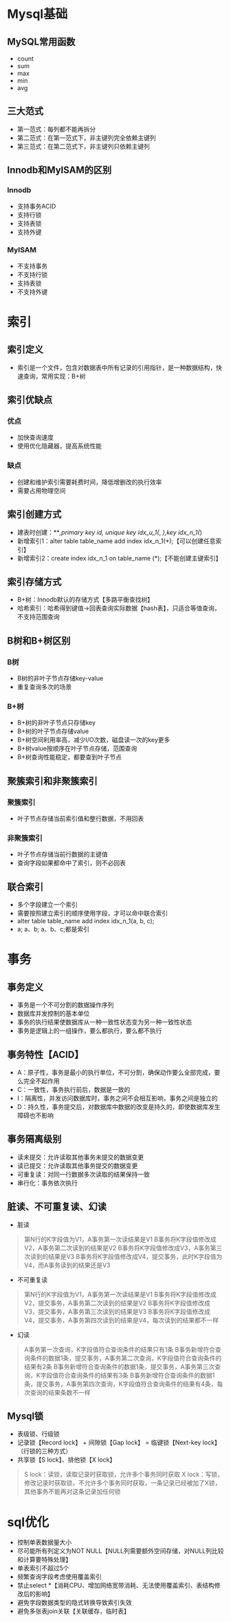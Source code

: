 # Mysql基础
## MySQL常用函数
- count
- sum
- max
- min
- avg
## 三大范式
- 第一范式：每列都不能再拆分
- 第二范式：在第一范式下，非主键列完全依赖主键列
- 第三范式：在第二范式下，非主键列只依赖主键列
## Innodb和MyISAM的区别
### Innodb
- 支持事务ACID
- 支持行锁
- 支持表锁
- 支持外键
### MyISAM
- 不支持事务
- 不支持行锁
- 支持表锁
- 不支持外键
# 索引
## 索引定义
- 索引是一个文件，包含对数据表中所有记录的引用指针，是一种数据结构，快速查询，常用实现：B+树
## 索引优缺点
### 优点
- 加快查询速度
- 使用优化隐藏器，提高系统性能
### 缺点
- 创建和维护索引需要耗费时间，降低增删改的执行效率
- 需要占用物理空间
## 索引创建方式
- 建表时创建：***,primary key id, unique key idx_u_1(*, *),key idx_n_1(*)
- 新增索引1：alter table table_name add index idx_n_1(*);【可以创建任意索引】
- 新增索引2：create index idx_n_1 on table_name (*);【不能创建主键索引】
## 索引存储方式
- B+树：Innodb默认的存储方式【多路平衡查找树】
- 哈希索引：哈希得到键值->回表查询实际数据【hash表】，只适合等值查询，不支持范围查询
## B树和B+树区别
### B树
- B树的非叶子节点存储key-value
- 重复查询多次的场景
### B+树
- B+树的非叶子节点只存储key
- B+树的叶子节点存储value
- B+树空间利用率高，减少I/O次数，磁盘读一次的key更多
- B+树value按顺序在叶子节点存储，范围查询
- B+树查询性能稳定，都要查到叶子节点
## 聚簇索引和非聚簇索引
### 聚簇索引
- 叶子节点存储当前索引值和整行数据，不用回表
### 非聚簇索引
- 叶子节点存储当前行数据的主键值
- 查询字段如果都命中了索引，则不必回表
## 联合索引
- 多个字段建立一个索引
- 需要按照建立索引的顺序使用字段，才可以命中联合索引
- alter table table_name add index idx_n_1(a, b, c);
- a; a、b; a、b、c;都是索引
# 事务
## 事务定义
- 事务是一个不可分割的数据操作序列
- 数据库并发控制的基本单位
- 事务的执行结果使数据库从一种一致性状态变为另一种一致性状态
- 事务是逻辑上的一组操作，要么都执行，要么都不执行
## 事务特性【ACID】
- A：原子性，事务是最小的执行单位，不可分割，确保动作要么全部完成，要么完全不起作用
- C：一致性，事务执行前后，数据是一致的
- I：隔离性，并发访问数据库时，事务之间不会相互影响，事务之间是独立的
- D：持久性，事务提交后，对数据库中数据的改变是持久的，即使数据库发生障碍也不影响
## 事务隔离级别
- 读未提交：允许读取其他事务未提交的数据变更
- 读已提交：允许读取其他事务提交的数据变更
- 可重复读：对同一行数据多次读取的结果保持一致
- 串行化：事务依次执行
## 脏读、不可重复读、幻读
- 脏读
> 第N行的K字段值为V1，A事务第一次读结果是V1
> B事务将K字段值修改成V2，A事务第二次读到的结果是V2
> B事务将K字段值修改成V3，A事务第三次读到的结果是V3
> B事务将K字段值修改成V4，提交事务，此时K字段值为V4，而A事务读到的结果还是V3
- 不可重复读
> 第N行的K字段值为V1，A事务第一次读结果是V1
> B事务将K字段值修改成V2，提交事务，A事务第二次读到的结果是V2
> B事务将K字段值修改成V3，提交事务，A事务第三次读到的结果是V3
> B事务将K字段值修改成V4，提交事务，A事务第四次读到的结果是V4，每次读到的结果都不一样
- 幻读
> A事务第一次查询，K字段值符合查询条件的结果只有1条
> B事务新增符合查询条件的数据1条，提交事务，A事务第二次查询，K字段值符合查询条件的结果有2条
> B事务新增符合查询条件的数据1条，提交事务，A事务第三次查询，K字段值符合查询条件的结果有3条
> B事务新增符合查询条件的数据1条，提交事务，A事务第四次查询，K字段值符合查询条件的结果有4条，每次查询的结果条数不一样
## Mysql锁
- 表级锁、行级锁
- 记录锁【Record lock】 + 间隙锁【Gap lock】 = 临键锁【Next-key lock】（行锁的三种方式）
- 共享锁【S lock】、排他锁【X lock】
> S lock：读锁，读取记录时获取锁，允许多个事务同时获取
> X lock：写锁，修改记录时获取锁，不允许多个事务同时获取，一条记录已经被加了X锁，其他事务不能再对这条记录加任何锁
# sql优化
- 控制单表数据量大小
- 尽可能所有列定义为NOT NULL【NULL列需要额外空间存储，对NULL列比较和计算要特殊处理】
- 单表索引不超过5个
- 频繁查询字段考虑使用覆盖索引
- 禁止select *【消耗CPU、增加网络宽带消耗、无法使用覆盖索引、表结构修改后的影响】
- 避免字段数据类型的隐式转换导致索引失效
- 避免多张表join关联【关联缓存，临时表】
